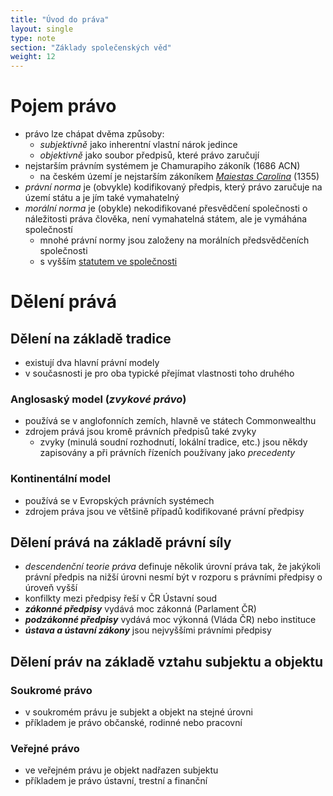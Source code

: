 ```yaml
---
title: "Úvod do práva"
layout: single
type: note
section: "Základy společenských věd"
weight: 12
---
```

# Pojem právo
- právo lze chápat dvěma způsoby:
    - *subjektivně* jako inherentní vlastní nárok jedince
    - *objektivně* jako soubor předpisů, které právo zaručují
- nejstarším právním systémem je Chamurapiho zákoník (1686 ACN)
    - na českém území je nejstarším zákoníkem *[Maiestas Carolina](https://cs.wikipedia.org/wiki/Majestas_Carolina)* (1355)
- *právní norma* je (obvykle) kodifikovaný předpis, který právo zaručuje na území státu a je jím také vymahatelný
- *morální norma* je (obykle) nekodifikované přesvědčení společnosti o náležitosti práva člověka, není vymahatelná státem, ale je vymáhána společností
    - mnohé právní normy jsou založeny na morálních předsvědčeních společnosti
    - s vyšším [statutem ve společnosti](/notes/school/social-sciences/sociology-terms#sociální-status)
# Dělení prává
## Dělení na základě tradice
- existují dva hlavní právní modely
- v současnosti je pro oba typické přejímat vlastnosti toho druhého
### Anglosaský model (*zvykové právo*)
- používá se v anglofonních zemích, hlavně ve státech Commonwealthu
- zdrojem prává jsou kromě právních předpisů také zvyky
    - zvyky (minulá soudní rozhodnutí, lokální tradice, etc.) jsou někdy zapisovány a při právních řízeních používany jako *precedenty*
### Kontinentální model
- používá se v Evropských právních systémech
- zdrojem práva jsou ve většině případů kodifikované právní předpisy
## Dělení prává na základě právní síly
- *descendenční teorie práva* definuje několik úrovní práva tak, že jakýkoli právní předpis na nižší úrovni nesmí být v rozporu s právními předpisy o úroveň vyšší
- konfilkty mezi předpisy řeší v ČR Ústavní soud
- ***zákonné předpisy*** vydává moc zákonná (Parlament ČR)
- ***podzákonné předpisy*** vydává moc výkonná (Vláda ČR) nebo instituce
- ***ústava a ústavní zákony*** jsou nejvyššími právními předpisy
## Dělení práv na základě vztahu subjektu a objektu
### Soukromé právo
- v soukromém právu je subjekt a objekt na stejné úrovni
- příkladem je právo občanské, rodinné nebo pracovní
### Veřejné právo
- ve veřejném právu je objekt nadřazen subjektu
- příkladem je právo ústavní, trestní a finanční
   